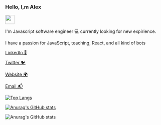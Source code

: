 ### Hello, I,m Alex
<img src="https://github.com/TheDudeThatCode/TheDudeThatCode/blob/master/Assets/Hi.gif" width="29px">

I'm Javascript software engineer 💻 currently looking for new expirience.

I have a passion for JavaScript, teaching, React, and all kind of bots 



[LinkedIn 💼]()

[Twitter 🐦]()

[Website 🌍]()

[Email 📬](mailto:klimanovfresh@gmail.com)


[![Top Langs](https://github-readme-stats.vercel.app/api/top-langs/?username=SitaelJs&layout=compact)](https://github.com/anuraghazra/github-readme-stats)

[![Anurag's GitHub stats](https://github-readme-stats.vercel.app/api?username=SitaelJs)](https://github.com/anuraghazra/github-readme-stats)

![Anurag's GitHub stats](https://github-readme-stats.vercel.app/api?username=SitaelJs&show_icons=true&theme=radical)


